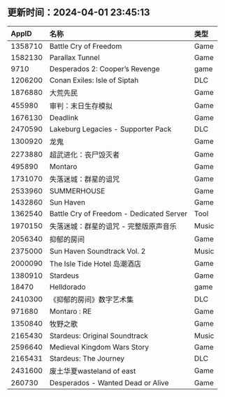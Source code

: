 ## 更新时间：2024-04-01 23:45:13
| AppID | 名称 | 类型  |
| :-------------------- | :----------------------------- | :----------- |
| 1358710 | Battle Cry of Freedom| Game |
| 1582130 | Parallax Tunnel| Game |
| 9710 | Desperados 2: Cooper’s Revenge| game |
| 1206200 | Conan Exiles: Isle of Siptah| DLC |
| 1876880 | 大荒先民| Game |
| 455980 | 审判：末日生存模拟| Game |
| 1676130 | Deadlink| Game |
| 2470590 | Lakeburg Legacies - Supporter Pack| DLC |
| 1300920 | 龙鬼| Game |
| 2273880 | 超武进化：丧尸毁灭者| Game |
| 495890 | Montaro| Game |
| 1731070 | 失落迷城：群星的诅咒| Game |
| 2533960 | SUMMERHOUSE| Game |
| 1432860 | Sun Haven| Game |
| 1362540 | Battle Cry of Freedom - Dedicated Server| Tool |
| 1970150 | 失落迷城：群星的诅咒 - 完整版原声音乐| Music |
| 2056340 | 抑郁的房间| Game |
| 2375000 | Sun Haven Soundtrack Vol. 2| Music |
| 2000090 | The Isle Tide Hotel 岛潮酒店| Game |
| 1380910 | Stardeus| Game |
| 18470 | Helldorado| game |
| 2410300 | 《抑郁的房间》数字艺术集| DLC |
| 971680 | Montaro : RE| Game |
| 1350840 | 牧野之歌| Game |
| 2165430 | Stardeus: Original Soundtrack| Music |
| 2596640 | Medieval Kingdom Wars Story| Game |
| 2165431 | Stardeus: The Journey| DLC |
| 2431600 | 废土华夏wasteland of east| Game |
| 260730 | Desperados - Wanted Dead or Alive| Game |
